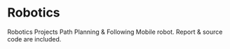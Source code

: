 # Robotics
Robotics Projects
Path Planning & Following Mobile robot. Report & source code are included.
